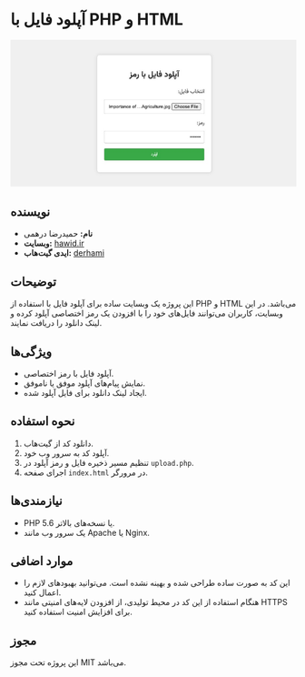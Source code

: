 # آپلود فایل با PHP و HTML

![Program Screenshot](screenshot.jpg)

## نویسنده
- **نام:** حمیدرضا درهمی
- **وبسایت:** [hawid.ir](https://hawid.ir)
- **ایدی گیت‌هاب:** [derhami](https://github.com/derhami)

## توضیحات
این پروژه یک وبسایت ساده برای آپلود فایل با استفاده از PHP و HTML می‌باشد. در این وبسایت، کاربران می‌توانند فایل‌های خود را با افزودن یک رمز اختصاصی آپلود کرده و لینک دانلود را دریافت نمایند.

## ویژگی‌ها
- آپلود فایل با رمز اختصاصی.
- نمایش پیام‌های آپلود موفق یا ناموفق.
- ایجاد لینک دانلود برای فایل آپلود شده.

## نحوه استفاده
1. دانلود کد از گیت‌هاب.
2. آپلود کد به سرور وب خود.
3. تنظیم مسیر ذخیره فایل و رمز آپلود در `upload.php`.
4. اجرای صفحه `index.html` در مرورگر.

## نیازمندی‌ها
- PHP 5.6 یا نسخه‌های بالاتر.
- یک سرور وب مانند Apache یا Nginx.

## موارد اضافی
- این کد به صورت ساده طراحی شده و بهینه نشده است. می‌توانید بهبودهای لازم را اعمال کنید.
- هنگام استفاده از این کد در محیط تولیدی، از افزودن لایه‌های امنیتی مانند HTTPS برای افزایش امنیت استفاده کنید.

## مجوز
این پروژه تحت مجوز MIT می‌باشد.
